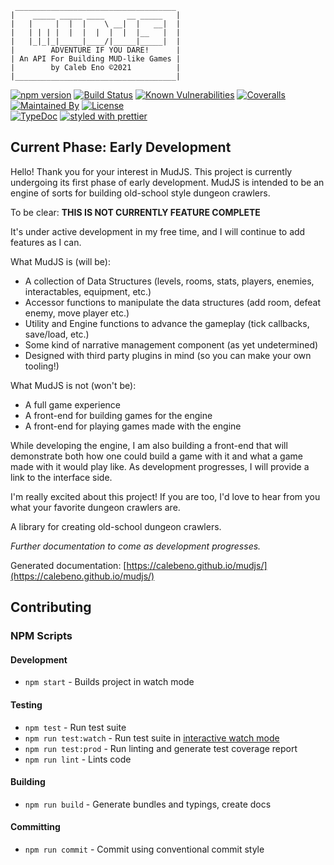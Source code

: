      ____________________________________
    |    _____ _____ ____     __ _____   |
    |   |     |  |  |    \ __|  |   __|  |
    |   | | | |  |  |  |  |  |  |__   |  |
    |   |_|_|_|_____|____/|_____|_____|  |
    |        ADVENTURE IF YOU DARE!      |
    | An API For Building MUD-like Games |
    |        by Caleb Eno ©2021          |
    |____________________________________|

[![npm version](https://badge.fury.io/js/mudjs.svg)](https://badge.fury.io/js/mudjs)
[![Build Status](https://travis-ci.com/calebeno/mudjs.svg?branch=master)](https://travis-ci.com/calebeno/mudjs)
[![Known Vulnerabilities](https://snyk.io/test/github/calebeno/mudjs/badge.svg)](https://snyk.io/test/github/calebeno/mudjs)
[![Coveralls](https://img.shields.io/coveralls/calebeno/mudjs.svg)](https://coveralls.io/github/calebeno/mudjs)
<br />
[![Maintained By](https://img.shields.io/badge/Maintained%20by-Caleb%20Eno-blue.svg)](https://github.com/calebeno)
[![License](https://img.shields.io/badge/License-MIT-black.svg)](https://github.com/calebeno/mudjs/blob/master/LICENSE)
<br />
[![TypeDoc](https://img.shields.io/badge/Docs-TypeDoc-blue.svg)](https://calebeno.github.io/mudjs/)
[![styled with prettier](https://img.shields.io/badge/styled_with-prettier-ff69b4.svg)](https://github.com/prettier/prettier)

## Current Phase: Early Development

Hello!  Thank you for your interest in MudJS. This project is currently undergoing its first phase of early development. MudJS is intended to be an engine of
sorts for building old-school style dungeon crawlers.

To be clear: **THIS IS NOT CURRENTLY FEATURE COMPLETE**

It's under active development in my free time, and I will continue to add features as I can.

What MudJS is (will be):

- A collection of Data Structures (levels, rooms, stats, players, enemies, interactables, equipment, etc.)
- Accessor functions to manipulate the data structures (add room, defeat enemy, move player etc.)
- Utility and Engine functions to advance the gameplay (tick callbacks, save/load, etc.)
- Some kind of narrative management component (as yet undetermined)
- Designed with third party plugins in mind (so you can make your own tooling!)

What MudJS is not (won't be):

- A full game experience
- A front-end for building games for the engine
- A front-end for playing games made with the engine

While developing the engine, I am also building a front-end that will demonstrate both how one could build a game with it and what a game made with it would
play like. As development progresses, I will provide a link to the interface side.

I'm really excited about this project!  If you are too, I'd love to hear from you what your favorite dungeon crawlers are.

[comment]: <> ([![Greenkeeper badge]&#40;https://badges.greenkeeper.io/calebeno/mudjs.svg&#41;]&#40;https://greenkeeper.io/&#41;)

A library for creating old-school dungeon crawlers.

*Further documentation to come as development progresses.*

Generated documentation: [https://calebeno.github.io/mudjs/](https://calebeno.github.io/mudjs/)

[comment]: <> (### Importing library)

[comment]: <> (You can import the generated bundle to use the whole library generated by this starter:)

[comment]: <> (```javascript)

[comment]: <> (import mudjs from 'mudjs')

[comment]: <> (```)

[comment]: <> (Additionally, you can import the transpiled modules from `dist/lib` in case you have a modular library:)

[comment]: <> (```javascript)

[comment]: <> (import something from 'mylib/dist/lib/something')

[comment]: <> (```)

## Contributing

### NPM Scripts

#### Development

- `npm start` - Builds project in watch mode

#### Testing

- `npm test` - Run test suite
- `npm run test:watch` - Run test suite in [interactive watch mode](http://facebook.github.io/jest/docs/cli.html#watch)
- `npm run test:prod` - Run linting and generate test coverage report
- `npm run lint` - Lints code

#### Building

- `npm run build` - Generate bundles and typings, create docs

#### Committing

- `npm run commit` - Commit using conventional commit style

[comment]: <> (### Excluding peerDependencies)

[comment]: <> (On library development, one might want to set some peer dependencies, and thus remove those from the final bundle. You can see in [Rollup docs]&#40;https://rollupjs.org/#peer-dependencies&#41; how to do that.)

[comment]: <> (Good news: the setup is here for you, you must only include the dependency name in `external` property within `rollup.config.ts`. For example, if you want to exclude `lodash`, just write there `external: ['lodash']`.)

[comment]: <> (### FAQ)

[comment]: <> (#### `Array.prototype.from`, `Promise`, `Map`... is undefined?)

[comment]: <> (TypeScript or Babel only provides down-emits on syntactical features &#40;`class`, `let`, `async/await`...&#41;, but not on functional features &#40;`Array.prototype.find`, `Set`, `Promise`...&#41;, . For that, you need Polyfills, such as [`core-js`]&#40;https://github.com/zloirock/core-js&#41; or [`babel-polyfill`]&#40;https://babeljs.io/docs/usage/polyfill/&#41; &#40;which extends `core-js`&#41;.)

[comment]: <> (For a library, `core-js` plays very nicely, since you can import just the polyfills you need:)

[comment]: <> (```javascript)

[comment]: <> (import "core-js/fn/array/find")

[comment]: <> (import "core-js/fn/string/includes")

[comment]: <> (import "core-js/fn/promise")

[comment]: <> (```)
